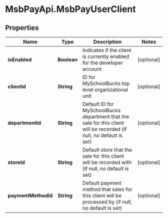 # MsbPayApi.MsbPayUserClient

## Properties
Name | Type | Description | Notes
------------ | ------------- | ------------- | -------------
**isEnabled** | **Boolean** | Indicates if the client is currently enabled for the developer account | [optional] 
**clientId** | **String** | ID for MySchoolBucks top level organizational unit | [optional] 
**departmentId** | **String** | Default ID for MySchoolBucks department that the sale for this client will be recorded (if null, no default is set) | [optional] 
**storeId** | **String** | Default store that the sale for this client will be recorded with (if null, no default is set) | [optional] 
**paymentMethodId** | **String** | Default payment method that sales for this client will be processed by (if null, no default is set) | [optional] 
